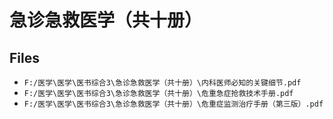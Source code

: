 # 急诊急救医学（共十册）

## Files

- `F:/医学\医学\医书综合3\急诊急救医学（共十册）\内科医师必知的关键细节.pdf`
- `F:/医学\医学\医书综合3\急诊急救医学（共十册）\危重急症抢救技术手册.pdf`
- `F:/医学\医学\医书综合3\急诊急救医学（共十册）\危重症监测治疗手册（第三版）.pdf`
